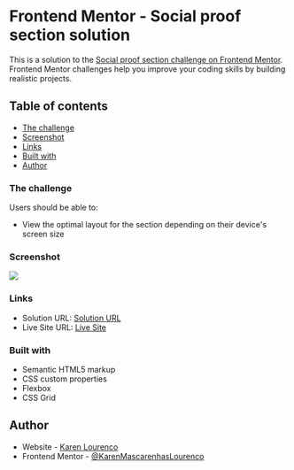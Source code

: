 # Frontend Mentor - Social proof section solution

This is a solution to the [Social proof section challenge on Frontend Mentor](https://www.frontendmentor.io/challenges/social-proof-section-6e0qTv_bA). Frontend Mentor challenges help you improve your coding skills by building realistic projects. 

## Table of contents

  - [The challenge](#the-challenge)
  - [Screenshot](#screenshot)
  - [Links](#links)
  - [Built with](#built-with)
- [Author](#author)

### The challenge

Users should be able to:

- View the optimal layout for the section depending on their device's screen size

### Screenshot

![](./screenshot.jpg)

### Links

- Solution URL: [Solution URL](https://github.com/KarenMascarenhasLourenco/Frontend-Mentor/tree/main/Newbie/social-proof-section-master)
- Live Site URL: [Live Site](https://ephemeral-dodol-46d235.netlify.app/)

### Built with

- Semantic HTML5 markup
- CSS custom properties
- Flexbox
- CSS Grid

## Author

- Website - [Karen Lourenco](https://www.your-site.com)
- Frontend Mentor - [@KarenMascarenhasLourenco](https://www.frontendmentor.io/profile/KarenMascarenhasLourenco)